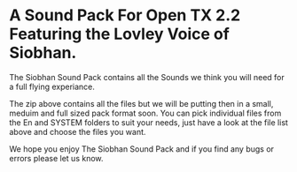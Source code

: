 # A Sound Pack For Open TX 2.2 Featuring the Lovley Voice of Siobhan.

The Siobhan Sound Pack contains all the Sounds we think you will need for a full flying experiance. 

The zip above contains all the files but we will be putting then in a small, meduim and full sized pack format soon. You can pick individual files from the En and SYSTEM folders to suit your needs, just have a look at the file list above and choose the files you want.

We hope you enjoy The Siobhan Sound Pack and if you find any bugs or errors please let us know.
